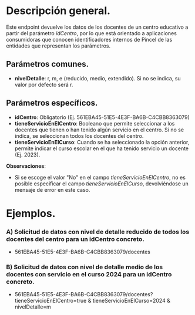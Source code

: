 # Descripción general.

Este endpoint devuelve los datos de los docentes de un centro educativo a partir del parámetro _idCentro_, por lo que está orientado a aplicaciones consumidoras que conocen identificadores internos de Pincel de las entidades que representan los parámetros.

## Parámetros comunes.
* **nivelDetalle**: r, m, e (reducido, medio, extendido). Si no se indica, su valor por defecto será r.

## Parámetros específicos.

* **idCentro**: Obligatorio (Ej. 561EBA45-51E5-4E3F-BA6B-C4CBB8363079)
* **tieneServicioEnElCentro**: Booleano que permite seleccionar a los docentes que tienen o han tenido algún servicio en el centro. Si no se indica, se seleccionan todos los docentes del centro.
* **tieneServicioEnElCurso**: Cuando se ha seleccionado la opción anterior, permite indicar el curso escolar en el que ha tenido servicio un docente (Ej. 2023).

**Observaciones**:
* Si se escoge el valor "No" en el campo _tieneServicioEnElCentro_, no es posible especificar el campo _tieneServicioEnElCurso_, devolviéndose un mensaje de error en este caso.

# Ejemplos.
### A) Solicitud de datos con nivel de detalle reducido de todos los docentes del centro para un idCentro concreto.
* 561EBA45-51E5-4E3F-BA6B-C4CBB8363079/docentes

### B) Solicitud de datos con nivel de detalle medio de los docentes con servicio en el curso 2024 para un idCentro concreto.
* 561EBA45-51E5-4E3F-BA6B-C4CBB8363079/docentes?tieneServicioEnElCentro=true & tieneServicioEnElCurso=2024 & nivelDetalle=m


